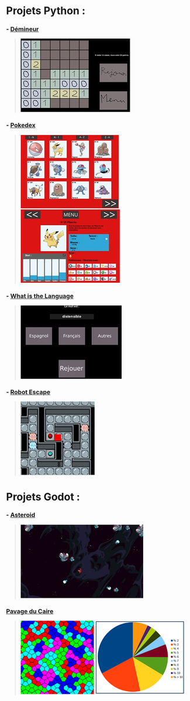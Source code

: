 # Projets Python :
### - [Démineur](https://github.com/Nathan-GUYARD/Demineur/)
> ![](/asset/img/demineur.jpeg)

### - [Pokedex](https://github.com/Nathan-GUYARD/Pokedex/)
> ![](/asset/img/pokedex1.jpeg) ![](/asset/img/pokedex2.jpeg)

### - [What is the Language](https://github.com/Nathan-GUYARD/What-is-the-Language/)
> ![](/asset/img/WITL.jpeg)

### - [Robot Escape](https://github.com/Nathan-GUYARD/Robot-Escape_python/)
> ![](/asset/img/robot_escape.jpeg)

# Projets Godot :
### - [Asteroid](https://github.com/Nathan-GUYARD/Asteroid/)
> ![](/asset/img/asteroid.jpeg)

### [Pavage du Caire](https://github.com/Nathan-GUYARD/Pavage-du-Caire/)
> ![](/asset/img/pavage.jpeg) ![](/asset/img/stat.jpeg)
